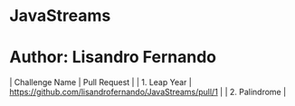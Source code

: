 # JavaStreams
# Author: Lisandro Fernando

|  Challenge Name    |     Pull Request                                       |
| 1. Leap Year       | https://github.com/lisandrofernando/JavaStreams/pull/1 |
| 2. Palindrome      | 

